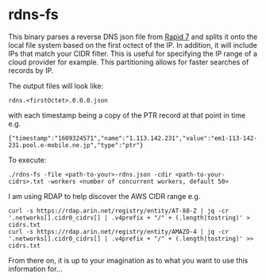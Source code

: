# rdns-fs

This binary parses a reverse DNS json file from [Rapid 7](https://opendata.rapid7.com/sonar.rdns_v2/) and splits it onto the local file system based on the first octect of the IP. In addition, it will include IPs that match your CIDR filter. This is useful for specifying the IP range of a cloud provider for example. This partitioning allows for faster searches of records by IP.

The output files will look like:

    rdns.<firstOctet>.0.0.0.json

with each timestamp being a copy  of the PTR record at that point in time e.g.

    {"timestamp":"1609324571","name":"1.113.142.231","value":"em1-113-142-231.pool.e-mobile.ne.jp","type":"ptr"}

To execute:
    
    ./rdns-fs -file <path-to-your>-rdns.json -cdir <path-to-your-cidrs>.txt -workers <number of concurrent workers, default 50>

I am using RDAP to help discover the AWS CIDR range e.g.
    
    curl -s https://rdap.arin.net/registry/entity/AT-88-Z | jq -cr '.networks[].cidr0_cidrs[] | .v4prefix + "/" + (.length|tostring)' > cidrs.txt
    curl -s https://rdap.arin.net/registry/entity/AMAZO-4 | jq -cr '.networks[].cidr0_cidrs[] | .v4prefix + "/" + (.length|tostring)' >> cidrs.txt

From there on, it is up to your imagination as to what you want to use this information for...
